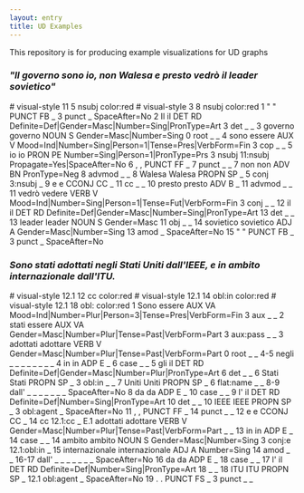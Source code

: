 ```yaml
---
layout: entry
title: UD Examples
---
```

This repository is for producing example visualizations for UD graphs

### <i>"Il governo sono io, non Walesa e presto vedrò il leader sovietico"</i>

<div class="conllu-parse" tabs="yes" id="tut-2947">
# visual-style 11 5 nsubj color:red
# visual-style 3 8 nsubj color:red
1	"	"	PUNCT	FB	_	3	punct	_	SpaceAfter=No
2	Il	il	DET	RD	Definite=Def|Gender=Masc|Number=Sing|PronType=Art	3	det	_	_
3	governo	governo	NOUN	S	Gender=Masc|Number=Sing	0	root	_	_
4	sono	essere	AUX	V	Mood=Ind|Number=Sing|Person=1|Tense=Pres|VerbForm=Fin	3	cop	_	_
5	io	io	PRON	PE	Number=Sing|Person=1|PronType=Prs	3	nsubj	11:nsubj	Propagate=Yes|SpaceAfter=No
6	,	,	PUNCT	FF	_	7	punct	_	_
7	non	non	ADV	BN	PronType=Neg	8	advmod	_	_
8	Walesa	Walesa	PROPN	SP	_	5	conj	3:nsubj	_
9	e	e	CCONJ	CC	_	11	cc	_	_
10	presto	presto	ADV	B	_	11	advmod	_	_
11	vedrò	vedere	VERB	V	Mood=Ind|Number=Sing|Person=1|Tense=Fut|VerbForm=Fin	3	conj	_	_
12	il	il	DET	RD	Definite=Def|Gender=Masc|Number=Sing|PronType=Art	13	det	_	_
13	leader	leader	NOUN	S	Gender=Masc	11	obj	_	_
14	sovietico	sovietico	ADJ	A	Gender=Masc|Number=Sing	13	amod	_	SpaceAfter=No
15	"	"	PUNCT	FB	_	3	punct	_	SpaceAfter=No
</div>

### <i>Sono stati adottati negli Stati Uniti dall'IEEE, e in ambito internazionale dall'ITU.</i>

<div class="conllu-parse" tabs="yes" id="tut-3427">
# visual-style 12.1 12 cc color:red
# visual-style 12.1 14 obl:in color:red
  # visual-style 12.1 18 obl: color:red
1	Sono	essere	AUX	VA	Mood=Ind|Number=Plur|Person=3|Tense=Pres|VerbForm=Fin	3	aux	_	_
2	stati	essere	AUX	VA	Gender=Masc|Number=Plur|Tense=Past|VerbForm=Part	3	aux:pass	_	_
3	adottati	adottare	VERB	V	Gender=Masc|Number=Plur|Tense=Past|VerbForm=Part	0	root	_	_
4-5	negli	_	_	_	_	_	_	_	_
4	in	in	ADP	E	_	6	case	_	_
5	gli	il	DET	RD	Definite=Def|Gender=Masc|Number=Plur|PronType=Art	6	det	_	_
6	Stati	Stati	PROPN	SP	_	3	obl:in	_	_
7	Uniti	Uniti	PROPN	SP	_	6	flat:name	_	_
8-9	dall'	_	_	_	_	_	_	_	SpaceAfter=No
8	da	da	ADP	E	_	10	case	_	_
9	l'	il	DET	RD	Definite=Def|Number=Sing|PronType=Art	10	det	_	_
10	IEEE	IEEE	PROPN	SP	_	3	obl:agent	_	SpaceAfter=No
11	,	,	PUNCT	FF	_	14	punct	_	_
12	e	e	CCONJ	CC	_	14	cc	12.1:cc	_
E.1  adottati	adottare	VERB	V	Gender=Masc|Number=Plur|Tense=Past|VerbForm=Part  _ _
13	in	in	ADP	E	_	14	case	_	_
14	ambito	ambito	NOUN	S	Gender=Masc|Number=Sing	3	conj:e	12.1:obl:in	_
15	internazionale	internazionale	ADJ	A	Number=Sing	14	amod	_	_
16-17	dall'	_	_	_	_	_	_	_	SpaceAfter=No
16	da	da	ADP	E	_	18	case	_	_
17	l'	il	DET	RD	Definite=Def|Number=Sing|PronType=Art	18	_	_
18	ITU	ITU	PROPN	SP	_	12.1	obl:agent	_	SpaceAfter=No
19	.	.	PUNCT	FS	_	3	punct	_	_
</div>
